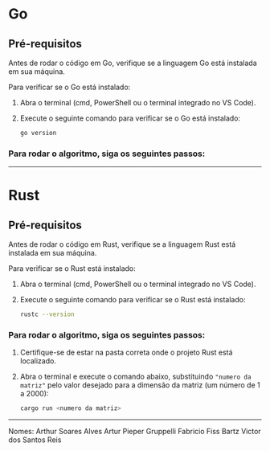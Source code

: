 # Go

## Pré-requisitos

Antes de rodar o código em Go, verifique se a linguagem Go está instalada em sua máquina.

Para verificar se o Go está instalado:

1. Abra o terminal (cmd, PowerShell ou o terminal integrado no VS Code).
2. Execute o seguinte comando para verificar se o Go está instalado:

   ```bash
   go version

### Para rodar o algoritmo, siga os seguintes passos:

-------------------------------------------------------------------------------------------------
# Rust

## Pré-requisitos

Antes de rodar o código em Rust, verifique se a linguagem Rust está instalada em sua máquina.

Para verificar se o Rust está instalado:

1. Abra o terminal (cmd, PowerShell ou o terminal integrado no VS Code).
2. Execute o seguinte comando para verificar se o Rust está instalado:

   ```bash
   rustc --version


### Para rodar o algoritmo, siga os seguintes passos:

1. Certifique-se de estar na pasta correta onde o projeto Rust está localizado.
2. Abra o terminal e execute o comando abaixo, substituindo `"numero da matriz"` pelo valor desejado para a dimensão da matriz (um número de 1 a 2000):

   ```bash
   cargo run <numero da matriz>

-------------------------------------------------------------------------------------------------
Nomes:
Arthur Soares Alves
Artur Pieper Gruppelli
Fabricio Fiss Bartz
Victor dos Santos Reis